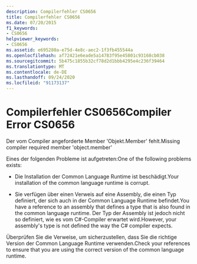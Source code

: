 ```yaml
---
description: Compilerfehler CS0656
title: Compilerfehler CS0656
ms.date: 07/20/2015
f1_keywords:
- CS0656
helpviewer_keywords:
- CS0656
ms.assetid: e695280a-e75d-4e8c-aec2-1f3fb455544a
ms.openlocfilehash: af72421e6eade5a14783f95e45801c93168cb038
ms.sourcegitcommit: 5b475c1855b32cf78d2d1bbb4295e4c236f39464
ms.translationtype: MT
ms.contentlocale: de-DE
ms.lasthandoff: 09/24/2020
ms.locfileid: "91173137"
---
```

# <a name="compiler-error-cs0656"></a><span data-ttu-id="ea2da-103">Compilerfehler CS0656</span><span class="sxs-lookup"><span data-stu-id="ea2da-103">Compiler Error CS0656</span></span>

<span data-ttu-id="ea2da-104">Der vom Compiler angeforderte Member 'Objekt.Member' fehlt.</span><span class="sxs-lookup"><span data-stu-id="ea2da-104">Missing compiler required member 'object.member'</span></span>  
  
 <span data-ttu-id="ea2da-105">Eines der folgenden Probleme ist aufgetreten:</span><span class="sxs-lookup"><span data-stu-id="ea2da-105">One of the following problems exists:</span></span>  
  
- <span data-ttu-id="ea2da-106">Die Installation der Common Language Runtime ist beschädigt.</span><span class="sxs-lookup"><span data-stu-id="ea2da-106">Your installation of the common language runtime is corrupt.</span></span>  
  
- <span data-ttu-id="ea2da-107">Sie verfügen über einen Verweis auf eine Assembly, die einen Typ definiert, der sich auch in der Common Language Runtime befindet.</span><span class="sxs-lookup"><span data-stu-id="ea2da-107">You have a reference to an assembly that defines a type that is also found in the common language runtime.</span></span> <span data-ttu-id="ea2da-108">Der Typ der Assembly ist jedoch nicht so definiert, wie es vom C#-Compiler erwartet wird.</span><span class="sxs-lookup"><span data-stu-id="ea2da-108">However, your assembly's type is not defined the way the C# compiler expects.</span></span>  
  
 <span data-ttu-id="ea2da-109">Überprüfen Sie die Verweise, um sicherzustellen, dass Sie die richtige Version der Common Language Runtime verwenden.</span><span class="sxs-lookup"><span data-stu-id="ea2da-109">Check your references to ensure that you are using the correct version of the common language runtime.</span></span>
